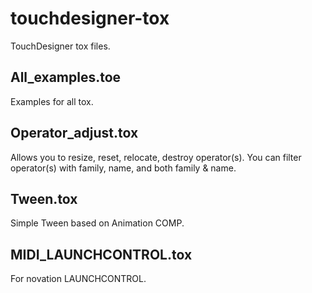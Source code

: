 # touchdesigner-tox

TouchDesigner tox files.

## All_examples.toe

Examples for all tox.

## Operator_adjust.tox

Allows you to resize, reset, relocate, destroy operator(s). You can filter operator(s) with family, name, and both family & name.

## Tween.tox

Simple Tween based on Animation COMP.

## MIDI_LAUNCHCONTROL.tox

For novation LAUNCHCONTROL.
